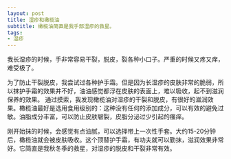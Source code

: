 ```yaml
---
layout: post
title: 湿疹和橄榄油
subtitle: 橄榄油简直是我手部湿疹的救星。
tags: 
- 湿疹
---
```


我长湿疹的时候，手非常容易干裂，脱皮，裂各种小口子。严重的时候又疼又痒，难受极了。

为了防止干裂脱皮，我尝试过各种护手霜。但是因为长湿疹的皮肤非常的脆弱，所以抹护手霜的效果并不好，油油感觉都浮在皮肤的表面上，难以吸收，起不到滋润保养的效果。 通过摸索，我发现橄榄油对湿疹的干裂和脱皮，有很好的滋润效果。橄榄油最好是选用食用级别的：这种没有任何的添加成分，可以有效的避免过敏。油脂成分丰富，可以防止皮肤皲裂，皮脂分泌过少引起的瘙痒。

刚开始抹的时候，会感觉有点油腻，可以选择带上一次性手套。大约15-20分钟后，橄榄油就会被皮肤吸收。这个顶替护手霜，有功夫就可以勤抹，滋润效果非常好。它简直是我秋冬季的救星，对湿疹的脱皮和干裂非常有效。
